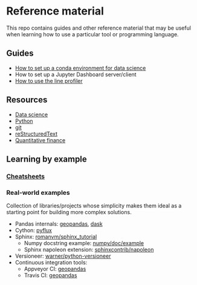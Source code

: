 # Reference material
This repo contains guides and other reference material that may be useful when learning how to use a particular tool or programming language.

## Guides
- [How to set up a conda environment for data science](guides/conda.md)
- How to set up a Jupyter Dashboard server/client
- [How to use the line profiler](guides/profiler.md)

## Resources
- [Data science](resources/data_science.md)
- [Python](resources/python.md)
- [git](resources/git.md)
- [reStructuredText](resources/restructuredtext.md)
- [Quantitative finance](resources/quant_finance.md)

## Learning by example
### [Cheatsheets](cheatsheets/README.md)

### Real-world examples
Collection of libraries/projects whose simplicity makes them ideal as a starting point for building more complex solutions.
- Pandas internals: [geopandas](https://github.com/geopandas/geopandas), [dask](https://github.com/dask/dask)
- Cython: [pyflux](https://github.com/RJT1990/pyflux)
- Sphinx: [romanvm/sphinx_tutorial](https://github.com/romanvm/sphinx_tutorial)
  - Numpy docstring example: [numpy/doc/example](https://github.com/numpy/numpy/blob/master/doc/example.py)
  - Sphinx napoleon extension: [sphinxcontrib/napoleon](http://sphinxcontrib-napoleon.readthedocs.io/en/latest/sphinxcontrib.napoleon.html)
- Versioneer: [warner/python-versioneer](https://github.com/warner/python-versioneer)
- Continuous integration tools:
  - Appveyor CI: [geopandas](https://github.com/geopandas/geopandas/blob/master/appveyor.yml)
  - Travis CI: [geopandas](https://github.com/geopandas/geopandas/blob/master/.travis.yml)

